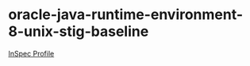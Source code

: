 # oracle-java-runtime-environment-8-unix-stig-baseline

[InSpec Profile](https://github.com/mitre/oracle-java-runtime-environment-8-unix-stig-baseline)			


<Weather/>

